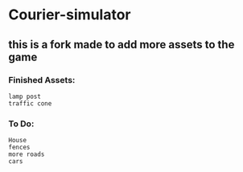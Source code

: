 # Courier-simulator
## this is a fork made to add more assets to the game
### Finished Assets:
    lamp post
    traffic cone

### To Do:
    House
    fences
    more roads
    cars
